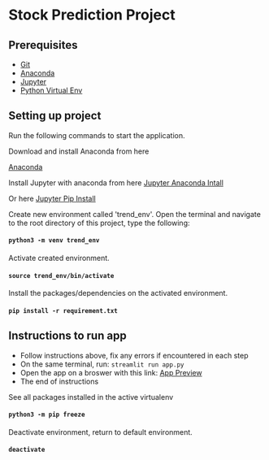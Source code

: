 # Stock Prediction Project

## Prerequisites

- [Git](https://git-scm.com/)
- [Anaconda](https://www.anaconda.com/)
- [Jupyter](https://jupyter.org/install)
- [Python Virtual Env](https://docs.python.org/3/library/venv.html)


## Setting up project

Run the following commands to start the application.

Download and install Anaconda from here

[Anaconda](https://www.anaconda.com/download#downloads)

Install Jupyter with anaconda from here [Jupyter Anaconda Intall](https://anaconda.org/anaconda/jupyter)

Or here [Jupyter Pip Install](https://jupyter.org/install)


Create new environment called 'trend_env'.
Open the terminal and navigate to the root directory of this project, type the following:

#### `python3 -m venv trend_env`

Activate created environment.
#### `source trend_env/bin/activate`

Install the packages/dependencies on the activated environment.
#### `pip install -r requirement.txt`


## Instructions to run app
- Follow instructions above, fix any errors if encountered in each step
- On the same terminal, run: `streamlit run app.py`
- Open the app on a broswer with this link: [App Preview](http://localhost:8501/)
- The end of instructions



See all packages installed in the active virtualenv
#### `python3 -m pip freeze`

Deactivate environment, return to default environment.
#### `deactivate`
